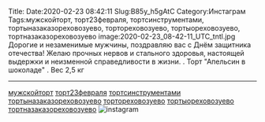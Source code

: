 Title:
Date:2020-02-23 08:42:11
Slug:B85y_h5gAtC
Category:Инстаграм
Tags:мужскойторт, торт23февраля, тортсинструментами, тортыназаказореховозуево, тортореховозуево, тортыореховозуево, тортназаказореховозуево
image:2020-02-23_08-42-11_UTC_tntl.jpg
Дорогие и незаменимые мужчины, поздравляю вас с Днём защитника отечества!
Желаю прочных нервов и стального здоровья, настоящей выдержки и неизменной справедливости в жизни. .
Торт "Апельсин в шоколаде" . Вес 2,5 кг
_____________________________________
[мужскойторт]({tag}мужскойторт)
[торт23февраля]({tag}торт23февраля) [тортсинструментами]({tag}тортсинструментами) [тортыназаказореховозуево]({tag}тортыназаказореховозуево) [тортореховозуево]({tag}тортореховозуево) [тортыореховозуево]({tag}тортыореховозуево) [тортназаказореховозуево]({tag}тортназаказореховозуево)
![instagram]({attach}images/2020-02-23_08-42-11_UTC.jpg)
